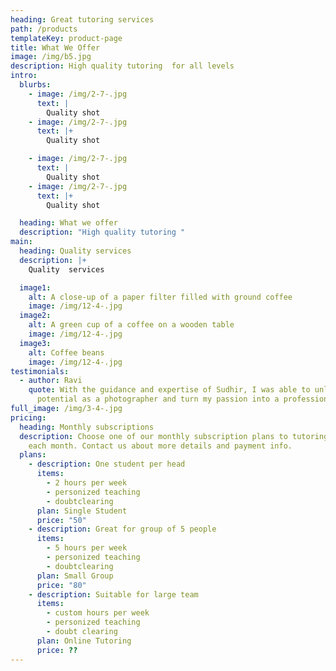 ```yaml
---
heading: Great tutoring services
path: /products
templateKey: product-page
title: What We Offer
image: /img/b5.jpg
description: High quality tutoring  for all levels
intro:
  blurbs:
    - image: /img/2-7-.jpg
      text: |
        Quality shot
    - image: /img/2-7-.jpg
      text: |+
        Quality shot

    - image: /img/2-7-.jpg
      text: |
        Quality shot
    - image: /img/2-7-.jpg
      text: |+
        Quality shot

  heading: What we offer
  description: "High quality tutoring "
main:
  heading: Quality services
  description: |+
    Quality  services

  image1:
    alt: A close-up of a paper filter filled with ground coffee
    image: /img/12-4-.jpg
  image2:
    alt: A green cup of a coffee on a wooden table
    image: /img/12-4-.jpg
  image3:
    alt: Coffee beans
    image: /img/12-4-.jpg
testimonials:
  - author: Ravi
    quote: With the guidance and expertise of Sudhir, I was able to unlock my full
      potential as a photographer and turn my passion into a profession
full_image: /img/3-4-.jpg
pricing:
  heading: Monthly subscriptions
  description: Choose one of our monthly subscription plans to tutoring services
    each month. Contact us about more details and payment info.
  plans:
    - description: One student per head
      items:
        - 2 hours per week
        - personized teaching
        - doubtclearing
      plan: Single Student
      price: "50"
    - description: Great for group of 5 people
      items:
        - 5 hours per week
        - personized teaching
        - doubtclearing
      plan: Small Group
      price: "80"
    - description: Suitable for large team
      items:
        - custom hours per week
        - personized teaching
        - doubt clearing
      plan: Online Tutoring
      price: ??
---
```

